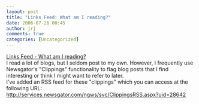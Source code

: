 ```yaml
---
layout: post
title: "Links Feed: What am I reading?"
date: 2006-07-26 00:45
author: jrj
comments: true
categories: [Uncategorized]
---
```

<a id="bp___ctl00___RecentPosts___postlist___EntryItems_ctl00_PostTitle" href="http://blogs.msdn.com/jrjblog/archive/2006/07/26/679565.aspx">Links Feed - What am I reading?</a><br />I read a lot of blogs, but I seldom post to my own. However, I frequently use Newsgator's "Clippings" functionality to flag blog posts that I find interesting or think I might want to refer to later.<br />I've added an RSS feed for these "clippings" which you can access at the following URL:<br /><a href="http://services.newsgator.com/ngws/svc/ClippingsRSS.aspx?uid=28642">http://services.newsgator.com/ngws/svc/ClippingsRSS.aspx?uid=28642</a>
